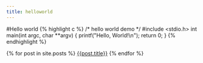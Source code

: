 ```yaml
---
title: helloworld
---
```


#Hello world
{% highlight c %}
	/* hello world demo */
	#include <stdio.h>
	int main(int argc, char **argv)
	{
	    printf("Hello, World!\n");
	    return 0;
	}
{% endhighlight %}

{% for post in site.posts %}
[{{post.title}}]({{post.url}})
{% endfor %}
